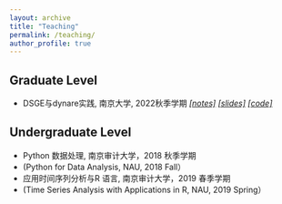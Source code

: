 ```yaml
---
layout: archive
title: "Teaching"
permalink: /teaching/
author_profile: true
---
```


<!--
{% include base_path %}

{% for post in site.teaching reversed %}
  {% include archive-single.html %}
{% endfor %}
-->

## Graduate Level

* DSGE与dynare实践, 南京大学, 2022秋季学期
  [*[notes]*](https://Dali-Fu.github.io/files/Lecture/out/elegantbook-cn.pdf) 
  [*[slides]*]( https://Dali-Fu.github.io/files/Lecture/out/Dynare操作.pdf)
  [*[code]*](https://Dali-Fu.github.io/files/Lecture/code&data.zip)

## Undergraduate Level

* Python 数据处理, 南京审计大学，2018 秋季学期
* (Python for Data Analysis, NAU, 2018 Fall）
* 应用时间序列分析与R 语言, 南京审计大学，2019 春季学期
* (Time Series Analysis with Applications in R, NAU, 2019 Spring）                                                                                                                                                                                                                                                                                                                                        


